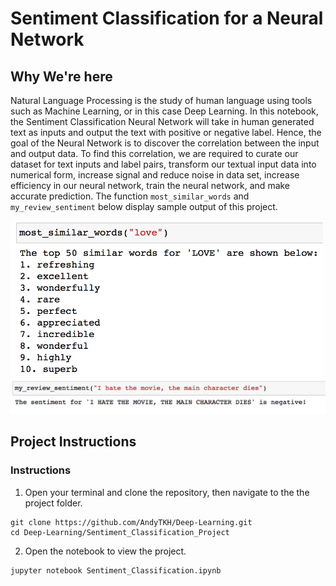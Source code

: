# Sentiment Classification for a Neural Network
## Why We're here

Natural Language Processing is the study of human language using tools such as Machine Learning, or in this case Deep Learning. In this notebook, the Sentiment Classification Neural Network will take in human generated text as inputs and output the text with positive or negative label. Hence, the goal of the Neural Network is to discover the correlation between the input and output data. To find this correlation, we are required to curate our dataset for text inputs and label pairs, transform our textual input data into numerical form, increase signal and reduce noise in data set, increase efficiency in our neural network, train the neural network, and make accurate prediction. The function `most_similar_words` and `my_review_sentiment` below display sample output of this project. 

<img src="images/synonyms_output.png" width="500" /> 



<img src="images/sentiment_output.png" width="700" >

## Project Instructions

### Instructions

1. Open your terminal and clone the repository, then navigate to the the project folder.
```
git clone https://github.com/AndyTKH/Deep-Learning.git                                                          
cd Deep-Learning/Sentiment_Classification_Project
```
2. Open the notebook to view the project. 
```
jupyter notebook Sentiment_Classification.ipynb
```
